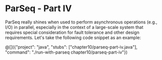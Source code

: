 # ParSeq - Part IV

ParSeq really shines when used to perform asynchronous operations (e.g., I/O)
in parallel, especially in the context of a large-scale system that requires
special consideration for fault tolerance and other design requirements.
Let's take the following code snippet as an example:

@[]({"project": "java", "stubs": ["chapter10/parseq-part-iv.java"], "command": "./run-with-parseq chapter10/parseq-part-iv"})
